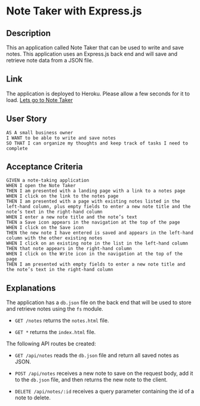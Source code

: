 # Note Taker with Express.js

## Description

This an application called Note Taker that can be used to write and save notes. This application uses an Express.js back end and will save and retrieve note data from a JSON file.

## Link
The application is deployed to Heroku. Please allow a few seconds for it to load.
[Lets go to Note Taker](https://cht-note-taker-express.herokuapp.com/notes)

## User Story
```
AS A small business owner
I WANT to be able to write and save notes
SO THAT I can organize my thoughts and keep track of tasks I need to complete
```
## Acceptance Criteria
```
GIVEN a note-taking application
WHEN I open the Note Taker
THEN I am presented with a landing page with a link to a notes page
WHEN I click on the link to the notes page
THEN I am presented with a page with existing notes listed in the left-hand column, plus empty fields to enter a new note title and the note’s text in the right-hand column
WHEN I enter a new note title and the note’s text
THEN a Save icon appears in the navigation at the top of the page
WHEN I click on the Save icon
THEN the new note I have entered is saved and appears in the left-hand column with the other existing notes
WHEN I click on an existing note in the list in the left-hand column
THEN that note appears in the right-hand column
WHEN I click on the Write icon in the navigation at the top of the page
THEN I am presented with empty fields to enter a new note title and the note’s text in the right-hand column
```

## Explanations

The application has a `db.json` file on the back end that will be used to store and retrieve notes using the `fs` module.

* `GET /notes` returns the `notes.html` file.

* `GET *` returns the `index.html` file.

The following API routes be created:

* `GET /api/notes` reads the `db.json` file and return all saved notes as JSON.

* `POST /api/notes` receives a new note to save on the request body, add it to the `db.json` file, and then returns the new note to the client. 

* `DELETE /api/notes/:id` receives a query parameter containing the id of a note to delete. 





